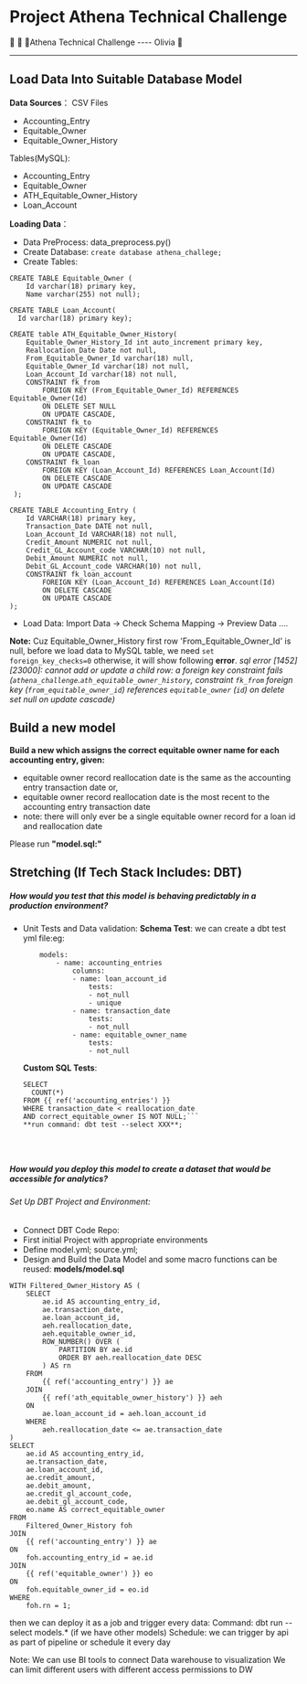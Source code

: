 # Project Athena Technical Challenge

🚀️ 🚀️ 🚀️Athena Technical Challenge   ---- Olivia 👀️

---

## Load Data Into Suitable Database Model

**Data Sources**：
CSV Files

- Accounting_Entry
- Equitable_Owner
- Equitable_Owner_History

Tables(MySQL):

- Accounting_Entry
- Equitable_Owner
- ATH_Equitable_Owner_History
- Loan_Account

**Loading Data**：

* Data PreProcess: data_preprocess.py()
* Create Database:   `create database athena_challege;`
*  Create Tables:
```
CREATE TABLE Equitable_Owner (
    Id varchar(18) primary key,
    Name varchar(255) not null);

CREATE TABLE Loan_Account(
  Id varchar(18) primary key);

CREATE table ATH_Equitable_Owner_History(
    Equitable_Owner_History_Id int auto_increment primary key,
    Reallocation_Date Date not null, 
    From_Equitable_Owner_Id varchar(18) null, 
    Equitable_Owner_Id varchar(18) not null,
    Loan_Account_Id varchar(18) not null,
    CONSTRAINT fk_from
        FOREIGN KEY (From_Equitable_Owner_Id) REFERENCES Equitable_Owner(Id)
        ON DELETE SET NULL
        ON UPDATE CASCADE,
    CONSTRAINT fk_to
        FOREIGN KEY (Equitable_Owner_Id) REFERENCES Equitable_Owner(Id)
        ON DELETE CASCADE
        ON UPDATE CASCADE,
    CONSTRAINT fk_loan
        FOREIGN KEY (Loan_Account_Id) REFERENCES Loan_Account(Id)
        ON DELETE CASCADE
        ON UPDATE CASCADE
 );

CREATE TABLE Accounting_Entry (
    Id VARCHAR(18) primary key,
    Transaction_Date DATE not null,
    Loan_Account_Id VARCHAR(18) not null,
    Credit_Amount NUMERIC not null,
    Credit_GL_Account_code VARCHAR(10) not null,
    Debit_Amount NUMERIC not null,
    Debit_GL_Account_code VARCHAR(10) not null,
    CONSTRAINT fk_loan_account
        FOREIGN KEY (Loan_Account_Id) REFERENCES Loan_Account(Id)
        ON DELETE CASCADE
        ON UPDATE CASCADE
);
```

* Load Data: Import Data  -> Check Schema Mapping -> Preview Data ....

**Note:** Cuz Equitable_Owner_History first row  'From_Equitable_Owner_Id' is null,  before we load data to MySQL table, we need `set foreign_key_checks=0` otherwise, it will show following **error**.
*sql error [1452] [23000]: cannot add or update a child row: a foreign key constraint fails (`athena_challenge`.`ath_equitable_owner_history`, constraint `fk_from` foreign key (`from_equitable_owner_id`) references `equitable_owner` (`id`) on delete set null on update cascade)*

## Build a new model

**Build a new which assigns the correct equitable owner name for each accounting entry, given:**

* equitable owner record reallocation date is the same as the accounting entry transaction date or,
* equitable owner record reallocation date is the most recent to the accounting entry transaction date
* note: there will only ever be a single equitable owner record for a loan id and reallocation date

Please run **"model.sql:"**

## Stretching (If Tech Stack Includes: DBT)

##### How would you test that this model is behaving predictably in a production environment?

* Unit Tests and Data validation:
    **Schema Test**: we can create a dbt test yml file:eg: 
    ```
        models:
            - name: accounting_entries
                columns:
                - name: loan_account_id
                    tests:
                    - not_null
                    - unique
                - name: transaction_date
                    tests:
                    - not_null
                - name: equitable_owner_name
                    tests:
                    - not_null 
    ```
    **Custom SQL Tests**:
    ```--- tests/check_correct_owner.sql:
    SELECT
      COUNT(*)
    FROM {{ ref('accounting_entries') }}
    WHERE transaction_date < reallocation_date
    AND correct_equitable_owner IS NOT NULL;```
    **run command: dbt test --select XXX**;




##### How would you deploy this model to create a dataset that would be accessible for analytics?

###### Set Up DBT Project and Environment:
* Connect DBT Code Repo:
* First initial Project with appropriate  environments 
* Define model.yml; source.yml; 
* Design and Build the Data Model and some macro functions can be reused:
    **models/model.sql**

```
WITH Filtered_Owner_History AS (
    SELECT 
        ae.id AS accounting_entry_id,
        ae.transaction_date,
        ae.loan_account_id,
        aeh.reallocation_date,
        aeh.equitable_owner_id,
        ROW_NUMBER() OVER (
            PARTITION BY ae.id 
            ORDER BY aeh.reallocation_date DESC
        ) AS rn
    FROM 
        {{ ref('accounting_entry') }} ae
    JOIN 
        {{ ref('ath_equitable_owner_history') }} aeh 
    ON 
        ae.loan_account_id = aeh.loan_account_id
    WHERE 
        aeh.reallocation_date <= ae.transaction_date
)
SELECT 
    ae.id AS accounting_entry_id,
    ae.transaction_date,
    ae.loan_account_id,
    ae.credit_amount,
    ae.debit_amount,
    ae.credit_gl_account_code,
    ae.debit_gl_account_code,
    eo.name AS correct_equitable_owner
FROM 
    Filtered_Owner_History foh
JOIN 
    {{ ref('accounting_entry') }} ae 
ON 
    foh.accounting_entry_id = ae.id
JOIN 
    {{ ref('equitable_owner') }} eo 
ON 
    foh.equitable_owner_id = eo.id
WHERE 
    foh.rn = 1;
```

then we can deploy it as a job and trigger every data:
    Command: dbt run --select models.* (if we have other models)
    Schedule: we can trigger by api as part of pipeline or schedule it every day


Note:
   We can use BI tools to connect Data warehouse to visualization 
   We can limit different users with different access permissions to DW

